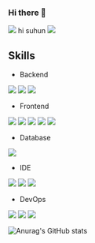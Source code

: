 ### Hi there 👋
<img src="https://capsule-render.vercel.app/api?type=waving&color=BDBDC8&height=150&section=header" />
hi suhun
<img src="https://capsule-render.vercel.app/api?type=waving&color=BDBDC8&height=150&section=footer" />

## Skills
- Backend
  
<a href="https://simpleicons.org/" target="_blank"><img src="https://img.shields.io/badge/Java-13448F?style=flat-square&logo=openjdk&logoColor=white"/></a>
<a href="https://simpleicons.org/" target="_blank"><img src="https://img.shields.io/badge/SpringBoot-6DB33F?style=flat-square&logo=SpringBoot&logoColor=white"/></a>
<a href="https://simpleicons.org/" target="_blank"><img src="https://img.shields.io/badge/Python-3776AB?style=flat-square&logo=python&logoColor=white"/></a>

- Frontend

<a href="https://simpleicons.org/" target="_blank"><img src="https://img.shields.io/badge/HTML5-E34F26?style=flat-square&logo=html5&logoColor=white"/></a>
<a href="https://simpleicons.org/" target="_blank"><img src="https://img.shields.io/badge/CSS3-1572B6?style=flat-square&logo=css3&logoColor=white"/></a>
<a href="https://simpleicons.org/" target="_blank"><img src="https://img.shields.io/badge/JavaScript-F7DF1E?style=flat-square&logo=JavaScript&logoColor=black"/></a>
<a href="https://simpleicons.org/" target="_blank"><img src="https://img.shields.io/badge/jQuery-0769AD?style=flat-square&logo=jquery&logoColor=white"/></a>
<a href="https://simpleicons.org/" target="_blank"><img src="https://img.shields.io/badge/React-20232A?style=flat-square&logo=react&logoColor=61DAFB"/></a>

- Database
  
<a href="https://simpleicons.org/" target="_blank"><img src="https://img.shields.io/badge/MySQL-4479A1?style=flat-square&logo=mysql&logoColor=white"/></a>

- IDE
  
<a href="https://simpleicons.org/" target="_blank"><img src="https://img.shields.io/badge/Eclipse%20IDE-2C2255?style=flat-square&logo=eclipseide&logoColor=white"/></a>
<a href="https://simpleicons.org/" target="_blank"><img src="https://img.shields.io/badge/Visual%20Studio%20Code-007ACC?style=flat-square&logo=visualstudiocode&logoColor=white"/></a>
<a href="https://simpleicons.org/" target="_blank"><img src="https://img.shields.io/badge/IntelliJ%20IDEA-000000?style=flat-square&logo=intellij-idea&logoColor=white"/></a>

- DevOps
  
<a href="https://simpleicons.org/" target="_blank"><img src="https://img.shields.io/badge/Oracle-F80000?style=flat-square&logo=oracle&logoColor=white"/></a>
<a href="https://simpleicons.org/" target="_blank"><img src="https://img.shields.io/badge/GitHub-181717?style=flat-square&logo=github&logoColor=white"/></a>
<a href="https://simpleicons.org/" target="_blank"><img src="https://img.shields.io/badge/Notion-000000?style=flat-square&logo=notion&logoColor=white"/></a>


![Anurag's GitHub stats](https://github-readme-stats.vercel.app/api?username=rlatngjs8&show_icons=true&theme=shadow_blue&locale=kr&hide=stars,contribs)

<!--
**rlatngjs8/rlatngjs8** is a ✨ _special_ ✨ repository because its `README.md` (this file) appears on your GitHub profile.

Here are some ideas to get you started:

- 🔭 I’m currently working on ...
- 🌱 I’m currently learning ...
- 👯 I’m looking to collaborate on ...
- 🤔 I’m looking for help with ...
- 💬 Ask me about ...
- 📫 How to reach me: ...
- 😄 Pronouns: ...
- ⚡ Fun fact: ...
-->
